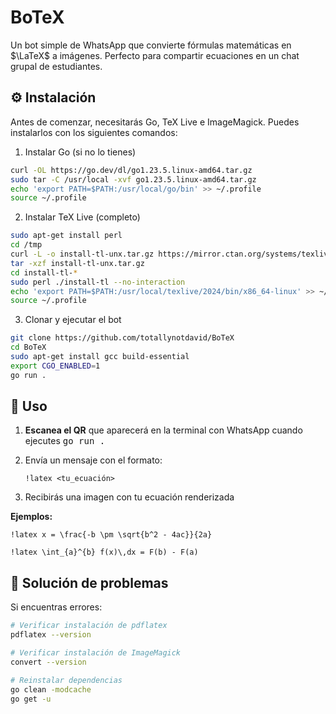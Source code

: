 # BoTeX

Un bot simple de WhatsApp que convierte fórmulas matemáticas en $\LaTeX$ a imágenes. Perfecto para compartir ecuaciones en un chat grupal de estudiantes.

## ⚙️ Instalación

Antes de comenzar, necesitarás Go, TeX Live e ImageMagick. Puedes instalarlos con los siguientes comandos:

1. Instalar Go (si no lo tienes)

```bash
curl -OL https://go.dev/dl/go1.23.5.linux-amd64.tar.gz
sudo tar -C /usr/local -xvf go1.23.5.linux-amd64.tar.gz
echo 'export PATH=$PATH:/usr/local/go/bin' >> ~/.profile
source ~/.profile
```

2. Instalar TeX Live (completo)

```bash
sudo apt-get install perl
cd /tmp
curl -L -o install-tl-unx.tar.gz https://mirror.ctan.org/systems/texlive/tlnet/install-tl-unx.tar.gz
tar -xzf install-tl-unx.tar.gz
cd install-tl-*
sudo perl ./install-tl --no-interaction
echo 'export PATH=$PATH:/usr/local/texlive/2024/bin/x86_64-linux' >> ~/.profile
source ~/.profile
```

3. Clonar y ejecutar el bot

```bash
git clone https://github.com/totallynotdavid/BoTeX
cd BoTeX
sudo apt-get install gcc build-essential
export CGO_ENABLED=1
go run .
```

## 📱 Uso

1. **Escanea el QR** que aparecerá en la terminal con WhatsApp cuando ejecutes <kbd>go run .</kbd>
2. Envía un mensaje con el formato:

   ```
   !latex <tu_ecuación>
   ```

3. Recibirás una imagen con tu ecuación renderizada

**Ejemplos:**

```
!latex x = \frac{-b \pm \sqrt{b^2 - 4ac}}{2a}
```

```
!latex \int_{a}^{b} f(x)\,dx = F(b) - F(a)
```

## 🚨 Solución de problemas

Si encuentras errores:

```bash
# Verificar instalación de pdflatex
pdflatex --version

# Verificar instalación de ImageMagick
convert --version

# Reinstalar dependencias
go clean -modcache
go get -u
```

